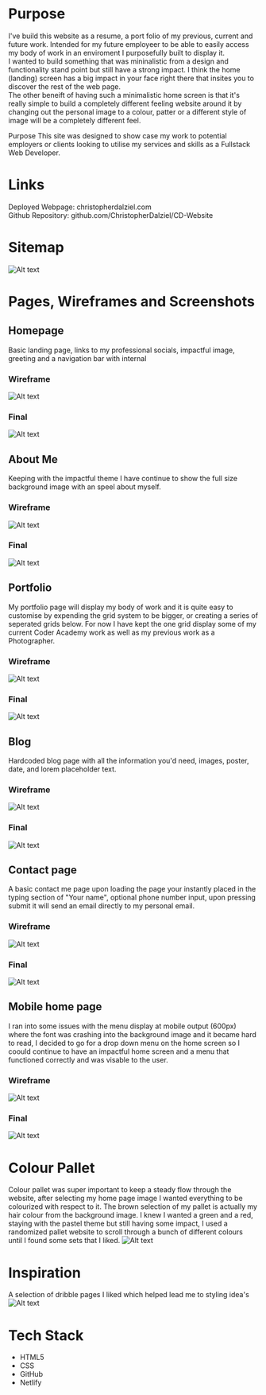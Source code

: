 # Purpose
I've build this website as a resume, a port folio of my previous, current and future work. Intended for my future employeer to be able to easily access my body of work in an enviroment I purposefully built to display it. <br>
I wanted to build something that was mininalistic from a design and functionality stand point but still have a strong impact. I think the home (landing) screen has a big impact in your face right there that insites you to discover the rest of the web page. <br>
The other beneift of having such a minimalistic home screen is that it's really simple to build a completely different feeling website around it by changing out the personal image to a colour, patter or a different style of image will be a completely different feel. 

Purpose
This site was designed to show case my work to potential employers or clients looking to utilise my services and skills as a Fullstack Web Developer.

# Links
Deployed Webpage: christopherdalziel.com
<br>
Github Repository: github.com/ChristopherDalziel/CD-Website

# Sitemap 
![Alt text](/Docs/Sitemap-ChristopherDalziel.jpg "Optional Title")

# Pages, Wireframes and Screenshots

## Homepage
Basic landing page, links to my professional socials, impactful image, greeting and a navigation bar with internal<br>
### Wireframe
![Alt text](/Docs/home-page.png "Optional Title")
### Final
![Alt text](/Docs/home.png "Optional Title")

## About Me
Keeping with the impactful theme I have continue to show the full size background image with an speel about myself.<br>
### Wireframe
![Alt text](/Docs/about-me-page.png "Optional Title")
### Final
![Alt text](/Docs/about.png "Optional Title")

## Portfolio
My portfolio page will display my body of work and it is quite easy to customise by expending the grid system to be bigger, or creating a series of seperated grids below. For now I have kept the one grid display some of my current Coder Academy work as well as my previous work as a Photographer.<br>
### Wireframe
![Alt text](/Docs/portfolio-page.png "Optional Title")
### Final
![Alt text](/Docs/portfolio.png "Optional Title")

## Blog
Hardcoded blog page with all the information you'd need, images, poster, date, and lorem placeholder text.<br>
### Wireframe
![Alt text](/Docs/blog-page.png "Optional Title")
### Final
![Alt text](/Docs/blog.png "Optional Title")

## Contact page
A basic contact me page upon loading the page your instantly placed in the typing section of "Your name", optional phone number input, upon pressing submit it will send an email directly to my personal email.<br>
### Wireframe
![Alt text](/Docs/contact-page.png "Optional Title")
### Final
![Alt text](/Docs/contact.png "Optional Title")

## Mobile home page
I ran into some issues with the menu display at mobile output (600px) where the font was crashing into the background image and it became hard to read, I decided to go for a drop down menu on the home screen so I coould continue to have an impactful home screen and a menu that functioned correctly and was visable to the user.
### Wireframe
![Alt text](/Docs/mobile-home-page.png "Optional Title")
### Final
![Alt text](/Docs/mobile-home.jpeg "Optional Title")

# Colour Pallet
Colour pallet was super important to keep a steady flow through the website, after selecting my home page image I wanted everything to be colourized with respect to it. The brown selection of my pallet is actually my hair colour from the background image. I knew I wanted a green and a red, staying with the pastel theme but still having some impact, I used a randomized pallet website to scroll through a bunch of different colours until I found some sets that I liked.
![Alt text](/Docs/Colour_P.jpg "Optional Title")

# Inspiration
A selection of dribble pages I liked which helped lead me to styling idea's
![Alt text](/Docs/dribble-inspo.jpg "Optional Title")

# Tech Stack
- HTML5
- CSS
- GitHub
- Netlify